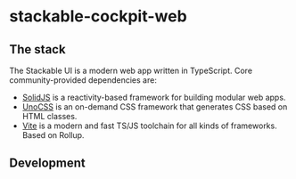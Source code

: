 # stackable-cockpit-web

## The stack

The Stackable UI is a modern web app written in TypeScript. Core community-provided dependencies are:

- [SolidJS][solidjs-link] is a reactivity-based framework for building modular web apps.
- [UnoCSS][unocss-link] is an on-demand CSS framework that generates CSS based on HTML classes.
- [Vite][vite-link] is a modern and fast TS/JS toolchain for all kinds of frameworks. Based on Rollup.

[solidjs-link]: https://www.solidjs.com/
[unocss-link]: https://unocss.dev/
[vite-link]: https://vitejs.dev/

## Development

